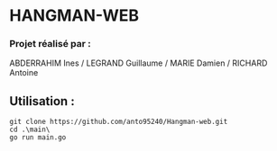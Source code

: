 # HANGMAN-WEB

### Projet réalisé par : 

ABDERRAHIM Ines / LEGRAND Guillaume / MARIE Damien / RICHARD Antoine

## Utilisation : 
    
    git clone https://github.com/anto95240/Hangman-web.git 
    cd .\main\
    go run main.go
    